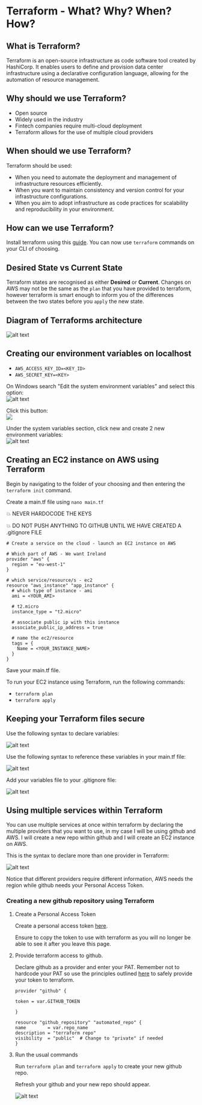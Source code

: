 # Terraform - What? Why? When? How?

## What is Terraform?
Terraform is an open-source infrastructure as code software tool created by HashiCorp. It enables users to define and provision data center infrastructure using a declarative configuration language, allowing for the automation of resource management.

## Why should we use Terraform?
- Open source
- Widely used in the industry
- Fintech companies require multi-cloud deployment
- Terraform allows for the use of multiple cloud providers

## When should we use Terraform?
Terraform should be used:
- When you need to automate the deployment and management of infrastructure resources efficiently.
- When you want to maintain consistency and version control for your infrastructure configurations.
- When you aim to adopt infrastructure as code practices for scalability and reproducibility in your environment.

## How can we use Terraform?
Install terraform using this [guide](https://developer.hashicorp.com/terraform/tutorials/aws-get-started/install-cli). You can now use `terraform` commands on your CLI of choosing.

## Desired State vs Current State
Terraform states are recognised as either **Desired** or **Current**. Changes on AWS may not be the same as the `plan` that you have provided to terraform, however terraform is smart enough to inform you of the differences between the two states before you `apply` the new state.


## Diagram of Terraforms architecture
![alt text](images/terraform_diagram.jpg)

## Creating our environment variables on localhost
- `AWS_ACCESS_KEY_ID=<KEY_ID>`
- `AWS_SECRET_KEY=<KEY>`

On Windows search "Edit the system environment variables" and select this option:<br>
![alt text](images/image.png)

Click this button:<br>
![](image-1.png)

Under the system variables section, click new and create 2 new environment variables:<br>
![alt text](images/image-2.png)<br>

## Creating an EC2 instance on AWS using Terraform

Begin by navigating to the folder of your choosing and then entering the `terraform init` command.<br>

Create a main.tf file using `nano main.tf`<br>

:boom: NEVER HARDOCODE THE KEYS<br>

:boom: DO NOT PUSH ANYTHING TO GITHUB UNTIL WE HAVE CREATED A .gitignore FILE<br>

```
# Create a service on the cloud - launch an EC2 instance on AWS

# Which part of AWS - We want Ireland
provider "aws" {
  region = "eu-west-1"
}

# which service/resource/s - ec2
resource "aws_instance" "app_instance" {
  # which type of instance - ami
  ami = <YOUR_AMI>

  # t2.micro
  instance_type = "t2.micro"
  
  # associate public ip with this instance
  associate_public_ip_address = true
  
  # name the ec2/resource
  tags = {
    Name = <YOUR_INSTANCE_NAME>
  }
}
```

Save your main.tf file.

To run your EC2 instance using Terraform, run the following commands:<br>
- `terraform plan`
- `terraform apply`


## Keeping your Terraform files secure
Use the following syntax to declare variables:

![alt text](images/image-3.png)<br>

Use the following syntax to reference these variables in your main.tf file:

![alt text](images/image-4.png)

Add your variables file to your .gitignore file:

![alt text](images/image-6.png)


## Using multiple services within Terraform
You can use multiple services at once within terraform by declaring the multiple providers that you want to use, in my case I will be using github and AWS. I will create a new repo within github and I will create an EC2 instance on AWS.

This is the syntax to declare more than one provider in Terraform:

![alt text](images/image-5.png)

Notice that different providers require different information, AWS needs the region while github needs your Personal Access Token.

### Creating a new github repository using Terraform

1. Create a Personal Access Token

   Create a personal access token [here](https://github.com/settings/tokens).

   Ensure to copy the token to use with terraform as you will no longer be able to see it after you leave this page.

2. Provide terraform access to github.

    Declare github as a provider and enter your PAT. Remember not to hardcode your PAT so use the principles outlined [here](https://github.com/Martin-Muraskovas/IaC_learning/blob/main/orchestration_with_terraform/terraform.md#keeping-your-terraform-files-secure) to safely provide your token to terraform.

    ```
    provider "github" {

    token = var.GITHUB_TOKEN

    }
  
    resource "github_repository" "automated_repo" {
    name        = var.repo_name
    description = "terraform repo"
    visibility  = "public"  # Change to "private" if needed
    }
    ```

3. Run the usual commands

    Run `terraform plan` and `terraform apply` to create your new github repo.

    Refresh your github and your new repo should appear.

    ![alt text](images/image-7.png)